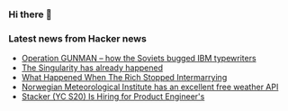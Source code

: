 ### Hi there 👋

<!--
**arashid-sh/arashid-sh** is a ✨ _special_ ✨ repository because its `README.md` (this file) appears on your GitHub profile.

Here are some ideas to get you started:

- 🔭 I’m currently working on ...
- 🌱 I’m currently learning ...
- 👯 I’m looking to collaborate on ...
- 🤔 I’m looking for help with ...
- 💬 Ask me about ...
- 📫 How to reach me: ...
- 😄 Pronouns: ...
- ⚡ Fun fact: ...
-->

### Latest news from Hacker news
<!-- BLOG-POST-LIST:START -->
- [Operation GUNMAN – how the Soviets bugged IBM typewriters](https://www.cryptomuseum.com/covert/bugs/selectric/)
- [The Singularity has already happened](http://www.terrybisson.com/the-singularity/)
- [What Happened When The Rich Stopped Intermarrying](https://www.axios.com/2022/07/02/what-happened-when-the-rich-stopped-intermarrying)
- [Norwegian Meteorological Institute has an excellent free weather API](https://developer.yr.no/)
- [Stacker &lpar;YC S20&rpar; Is Hiring for Product Engineer&#39;s](https://apply.workable.com/stackerhq/j/32E1D43CF5/)
<!-- BLOG-POST-LIST:END -->
